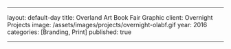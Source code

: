 ---

layout: default-day
title:  Overland Art Book Fair Graphic
client: Overnight Projects
image: /assets/images/projects/overnight-olabf.gif
year: 2016
categories: [Branding, Print]
published: true

---